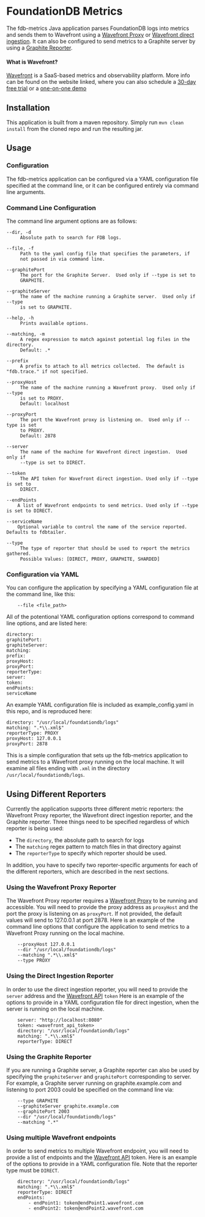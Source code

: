 # FoundationDB Metrics

The fdb-metrics Java application parses FoundationDB logs into metrics and sends them to Wavefront using a [Wavefront Proxy](https://docs.wavefront.com/proxies.html) or [Wavefront direct ingestion](https://docs.wavefront.com/direct_ingestion.html).  It can also be configured to send metrics to a Graphite server by using a [Graphite Reporter](https://metrics.dropwizard.io/3.1.0/manual/graphite/).

#### What is Wavefront?
[Wavefront](https://wavefront.com) is a SaaS-based metrics and observability platform.  More info can be found on the website linked, where you can also schedule a [30-day free trial](https://www.wavefront.com/sign-up/) or a [one-on-one demo](https://www.wavefront.com/schedule-a-meeting/)

## Installation
This application is built from a maven repository. Simply run ```mvn clean install``` from the cloned repo and run the resulting jar.


## Usage

### Configuration

The fdb-metrics application can be configured via a YAML configuration file specified at the command line, or it can be configured entirely via command line arguments.

### Command Line Configuration
The command line argument options are as follows:

```
--dir, -d
     Absolute path to search for FDB logs.
     
--file, -f
     Path to the yaml config file that specifies the parameters, if
     not passed in via command line.
     
--graphitePort
     The port for the Graphite Server.  Used only if --type is set to
     GRAPHITE.

--graphiteServer
     The name of the machine running a Graphite server.  Used only if --type
     is set to GRAPHITE.
     
--help, -h
     Prints available options.
     
--matching, -m
     A regex expression to match against potential log files in the directory.
     Default: .*
     
--prefix
     A prefix to attach to all metrics collected.  The default is "fdb.trace." if not specified.
     
--proxyHost
     The name of the machine running a Wavefront proxy.  Used only if --type
     is set to PROXY.
     Default: localhost
     
--proxyPort
     The port the Wavefront proxy is listening on.  Used only if --type is set
     to PROXY.
     Default: 2878
     
--server
     The name of the machine for Wavefront direct ingestion.  Used only if
     --type is set to DIRECT.
     
--token
     The API token for Wavefront direct ingestion. Used only if --type is set to
     DIRECT.

--endPoints
    A list of Wavefront endpoints to send metrics. Used only if --type is set to DIRECT.

--serviceName
    Optional variable to control the name of the service reported. Defaults to fdbtailer.
     
--type
     The type of reporter that should be used to report the metrics gathered.
     Possible Values: [DIRECT, PROXY, GRAPHITE, SHARDED]

```

### Configuration via YAML
You can configure the application by specifying a YAML configuration file at the command line, like this:
```
    --file <file_path>
```

All of the potentional YAML configuration options correspond to command line options, and are listed here:

```
directory:
graphitePort:
graphiteServer:
matching:
prefix:
proxyHost:
proxyPort:
reporterType:
server:
token:
endPoints:
serviceName
```

An example YAML configuration file is included as example_config.yaml in this repo, and is reproduced here:

```
directory: "/usr/local/foundationdb/logs"
matching: ".*\\.xml$"
reporterType: PROXY
proxyHost: 127.0.0.1
proxyPort: 2878
```

This is a simple configuration that sets up the fdb-metrics application to send metrics to a Wavefront proxy running on the local machine.  It will examine all files ending with ```.xml``` in the directory ```/usr/local/foundationdb/logs```.

## Using Different Reporters
Currently the application supports three different metric reporters: the Wavefront Proxy reporter, the Wavefront direct ingestion reporter, and the Graphite reporter.  Three things need to be specified regardless of which reporter is being used:
  * The ```directory```, the absolute path to search for logs
  * The ```matching``` regex pattern to match files in that directory against
  * The ```reporterType``` to specify which reporter should be used.

In addition, you have to specify two reporter-specific arguments for each of the different reporters, which are described in the next sections.
### Using the Wavefront Proxy Reporter

The Wavefront Proxy reporter requires a [Wavefront Proxy](https://docs.wavefront.com/proxies.html) to be running and accessible.  You will need to provide the proxy address as ```proxyHost``` and the port the proxy is listening on as ```proxyPort```. If not provided, the default values will send to 127.0.0.1 at port 2878. 
Here is an example of the command line options that configure the application to send metrics to a Wavefront Proxy running on the local machine.

```
    --proxyHost 127.0.0.1
    --dir "/usr/local/foundationdb/logs"
    --matching ".*\\.xml$"
    --type PROXY
```

### Using the Direct Ingestion Reporter

In order to use the direct ingestion reporter, you will need to provide the ```server``` address and the [Wavefront API](https://docs.wavefront.com/wavefront_api.html#generating-an-api-token) ```token```
Here is an example of the options to provide in a YAML configuration file for direct ingestion, when the server is running on the local machine.

```
    server: "http://localhost:8080"
    token: <wavefront_api_token>
    directory: "/usr/local/foundationdb/logs"
    matching: ".*\\.xml$"
    reporterType: DIRECT
```

### Using the Graphite Reporter

If you are running a Graphite server, a Graphite reporter can also be used by specifying the ```graphiteServer``` and ```graphitePort``` corresponding to server.  For example, a Graphite server running on graphite.example.com and listening to port 2003 could be specified on the command line via:

```
    --type GRAPHITE
    --graphiteServer graphite.example.com
    --graphitePort 2003
    --dir "/usr/local/foundationdb/logs"
    --matching ".*"
```

### Using multiple Wavefront endpoints

In order to send metrics to multiple Wavefront endpoint, you will need to provide a list of endpoints and the [Wavefront API](https://docs.wavefront.com/wavefront_api.html#generating-an-api-token) token. Here is an example of the options to provide in a YAML configuration file. Note that the reporter type must be `DIRECT`. 
```
    directory: "/usr/local/foundationdb/logs"
    matching: ".*\\.xml$"
    reporterType: DIRECT
    endPoints:
        - endPoint1: token@endPoint1.wavefront.com
        - endPoint2: token@endPoint2.wavefront.com
```
